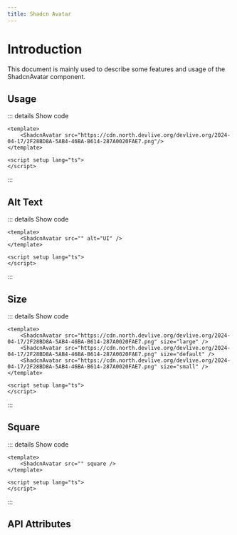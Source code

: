 ```yaml
---
title: Shadcn Avatar
---
```


# Introduction

This document is mainly used to describe some features and usage of the ShadcnAvatar component.

## Usage

<CodeRunner title="Usage">
    <ShadcnAvatar src="https://cdn.north.devlive.org/devlive.org/2024-04-17/2F28BD8A-5AB4-46BA-B614-287A0020FAE7.png"/>
</CodeRunner>

::: details Show code

```vue
<template>
    <ShadcnAvatar src="https://cdn.north.devlive.org/devlive.org/2024-04-17/2F28BD8A-5AB4-46BA-B614-287A0020FAE7.png"/>
</template>

<script setup lang="ts">
</script>
```

:::

## Alt Text

<CodeRunner title="Alt Text">
    <ShadcnAvatar src="" alt="UI" />
</CodeRunner>

::: details Show code

```vue
<template>
    <ShadcnAvatar src="" alt="UI" />
</template>

<script setup lang="ts">
</script>
```

:::

## Size

<CodeRunner title="Size">
    <ShadcnAvatar src="https://cdn.north.devlive.org/devlive.org/2024-04-17/2F28BD8A-5AB4-46BA-B614-287A0020FAE7.png" size="large" />
    <ShadcnAvatar src="https://cdn.north.devlive.org/devlive.org/2024-04-17/2F28BD8A-5AB4-46BA-B614-287A0020FAE7.png" size="default" />
    <ShadcnAvatar src="https://cdn.north.devlive.org/devlive.org/2024-04-17/2F28BD8A-5AB4-46BA-B614-287A0020FAE7.png" size="small" />
</CodeRunner>

::: details Show code

```vue
<template>
    <ShadcnAvatar src="https://cdn.north.devlive.org/devlive.org/2024-04-17/2F28BD8A-5AB4-46BA-B614-287A0020FAE7.png" size="large" />
    <ShadcnAvatar src="https://cdn.north.devlive.org/devlive.org/2024-04-17/2F28BD8A-5AB4-46BA-B614-287A0020FAE7.png" size="default" />
    <ShadcnAvatar src="https://cdn.north.devlive.org/devlive.org/2024-04-17/2F28BD8A-5AB4-46BA-B614-287A0020FAE7.png" size="small" />
</template>

<script setup lang="ts">
</script>
```

:::

## Square

<CodeRunner title="Square">
    <ShadcnAvatar src="" square />
</CodeRunner>

::: details Show code

```vue
<template>
    <ShadcnAvatar src="" square />
</template>

<script setup lang="ts">
</script>
```

:::

## API Attributes

<ApiTable title="Avatar Props"
    :headers="['Attribute', 'Description', 'Type', 'Default Value', 'List']"
    :columns="[
        ['src', 'Image URL', 'String', '-', '-'],
        ['alt', 'Alternative text', 'String', '-', '-'],
        ['size', 'Size', 'String', 'default', 'large, default, small'],
        ['square', 'Square', 'Boolean', 'false', '-'],
    ]">
</ApiTable>

<br />

<ApiTable title="Avatar Events"
    :headers="['Event', 'Description']"
    :columns="[
        ['on-success', 'Called when the image is successfully loaded'],
        ['on-failed', 'Called when the image fails to load'],
    ]">
</ApiTable>
